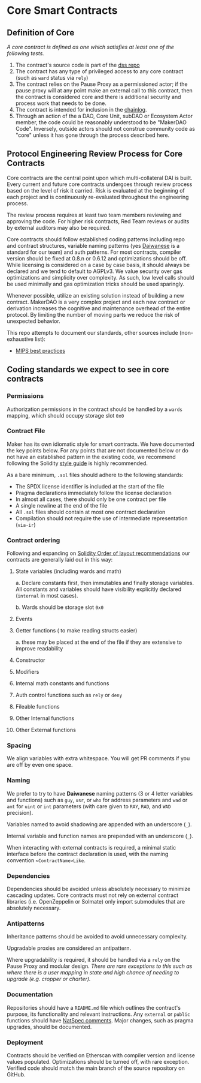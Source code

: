 # Core Smart Contracts

## Definition of Core

*A core contract is defined as one which satisfies at least one of the following tests.*


1. The contract's source code is part of the [dss repo](https://github.com/makerdao/dss)
2. The contract has any type of privileged access to any core contract (such as `ward` status via `rely`)
3. The contract relies on the Pause Proxy as a permissioned actor; if the pause proxy will at any point make an external call to this contract, then the contract is considered core and there is additional security and process work that needs to be done.
4. The contract is intended for inclusion in the [chainlog](https://chainlog.makerdao.com/).
5. Through an action of the a DAO, Core Unit, subDAO or Ecosystem Actor member, the code could be reasonably understood to be "MakerDAO Code".  Inversely, outside actors should not construe community code as "core" unless it has gone through the process described here.

## Protocol Engineering Review Process for Core Contracts

Core contracts are the central point upon which multi-collateral DAI is built. Every current and future core contracts undergoes through review process based on the level of risk it carried. Risk is evaluated at the beginning of each project and is continuously re-evaluated throughout the engineering process.

The review process requires at least two team members reviewing and approving the code. For higher risk contracts, Red Team reviews or audits by external auditors may also be required.

Core contracts should follow established coding patterns including repo and contract structures, variable naming patterns (yes [Daiwanese](https://docs.makerdao.com/other-documentation/system-glossary) is a standard for our team) and auth patterns. For most contracts, compiler version should be fixed at 0.8.n or 0.6.12 and optimizations should be off.  While licensing is considered on a case by case basis, it should always be declared and we tend to default to AGPLv3. We value security over gas optimizations and simplicity over complexity. As such, low level calls should be used minimally and gas optimization tricks should be used sparingly.

Whenever possible, utilize an existing solution instead of building a new contract. MakerDAO is a very complex project and each new contract or derivation increases the cognitive and maintenance overhead of the entire protocol. By limiting the number of moving parts we reduce the risk of unexpected behavior.

This repo attempts to document our standards, other sources include (non-exhaustive list):

- [MIPS best practices](https://github.com/makerdao/mips-best-practices)

## Coding standards we expect to see in core contracts

### Permissions

Authorization permissions in the contract should be handled by a `wards` mapping, which should occupy storage slot `0x0`

### Contract File

Maker has its own idiomatic style for smart contracts.  We have documented the key points below. For any points that are not documented below or do not have an established pattern in the existing code, we recommend following the Solidity [style guide](https://docs.soliditylang.org/en/v0.8.17/style-guide.html) is highly recommended.

As a bare minimum, `.sol` files should adhere to the following standards:

- The SPDX license identifier is included at the start of the file
- Pragma declarations immediately follow the license declaration
- In almost all cases, there should only be one contract per file
- A single newline at the end of the file
- All `.sol` files should contain at most one contract declaration
- Compilation should not require the use of intermediate representation (`via-ir`)
### Contract ordering

Following and expanding on [Solidity Order of layout recommendations](https://docs.soliditylang.org/en/stable/style-guide.html#order-of-layout) our contracts are generally laid out in this way:

1. State variables (including wards and math)

    a. Declare constants first, then immutables and finally storage variables. All constants and variables should have visibility explicitly declared (`internal` in most cases).

    b. Wards should be storage slot `0x0`
2. Events
3. Getter functions ( to make reading structs easier)

    a. these may be placed at the end of the file if they are extensive to improve readability
4. Constructor
5. Modifiers
6. Internal math constants and functions
7. Auth control functions such as `rely` or `deny`
8. Fileable functions
9. Other Internal functions
10. Other External functions

### Spacing

We align variables with extra whitespace. You will get PR comments if you are off by even one space.

### Naming

We prefer to try to have **Daiwanese** naming patterns (3 or 4 letter variables and functions) such as `guy`, `usr`, or `who` for address parameters and `wad` or `amt` for `uint` or `int` parameters (with care given to `RAY`, `RAD`, and `WAD` precision).

Variables named to avoid shadowing are appended with an underscore (`_`).

Internal variable and function names are prepended with an underscore (`_`).

When interacting with external contracts is required, a minimal static interface before the contract declaration is used, with the naming convention `<ContractName>Like`.

### Dependencies

Dependencies should be avoided unless absolutely necessary to minimize cascading updates.  Core contracts must not rely on external contract libraries (i.e. OpenZeppelin or Solmate) only import submodules that are absolutely necessary.

### Antipatterns

Inheritance patterns should be avoided to avoid unnecessary complexity.

Upgradable proxies are considered an antipattern.

Where upgradability is required, it should be handled via a `rely` on the Pause Proxy and modular design.
*There are rare exceptions to this such as where there is a user mapping in state and high chance of needing to upgrade (e.g. cropper or charter).*

### Documentation

Repositories should have a `README.md` file which outlines the contract's purpose, its functionality and relevant instructions.  Any `external` or `public` functions should have [NatSpec comments](https://docs.soliditylang.org/en/latest/style-guide.html#natspec). Major changes, such as pragma upgrades, should be documented.

### Deployment

Contracts should be verified on Etherscan with compiler version and license values populated. Optimizations should be turned off, with rare exception. Verified code should match the main branch of the source repository on GitHub.

